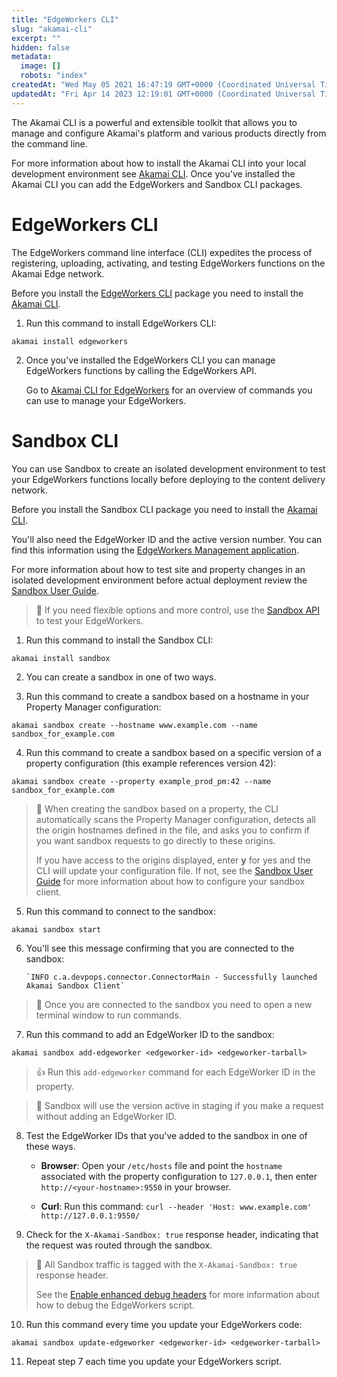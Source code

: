 ```yaml
---
title: "EdgeWorkers CLI"
slug: "akamai-cli"
excerpt: ""
hidden: false
metadata: 
  image: []
  robots: "index"
createdAt: "Wed May 05 2021 16:47:19 GMT+0000 (Coordinated Universal Time)"
updatedAt: "Fri Apr 14 2023 12:19:01 GMT+0000 (Coordinated Universal Time)"
---
```

The Akamai CLI is a powerful and extensible toolkit that allows you to manage and configure Akamai's platform and various products directly from the command line.

For more information about how to install the Akamai CLI into your local development environment see [Akamai CLI](https://github.com/akamai/cli). Once you've installed the Akamai CLI you can add the EdgeWorkers and Sandbox CLI packages.

# EdgeWorkers CLI

The EdgeWorkers command line interface (CLI) expedites the process of registering, uploading, activating, and testing EdgeWorkers functions on the Akamai Edge network.

Before you install the [EdgeWorkers CLI](https://github.com/akamai/cli-edgeworkers) package you need to install the [Akamai CLI](https://github.com/akamai/cli).

1. Run this command to install EdgeWorkers CLI:

```shell
akamai install edgeworkers
```

2. Once you've installed the EdgeWorkers CLI you can manage EdgeWorkers functions by calling the EdgeWorkers API.

   Go to [Akamai CLI for EdgeWorkers](https://github.com/akamai/cli-edgeworkers) for an overview of commands you can use to manage your EdgeWorkers.

# Sandbox CLI

You can use Sandbox to create an isolated development environment to test your EdgeWorkers functions locally before deploying to the content delivery network.

Before you install the Sandbox CLI package you need to install the [Akamai CLI](https://github.com/akamai/cli).

You'll also need the EdgeWorker ID and the active version number. You can find this information using the [EdgeWorkers Management application](manage-edgeworkers.md). 

For more information about how to test site and property changes in an isolated development environment before actual deployment review the [Sandbox User Guide](https://techdocs.akamai.com/sandbox/docs).

> 📘 If you need flexible options and more control, use the [Sandbox API](https://techdocs.akamai.com/sandbox/reference/welcome-to-sandbox-api) to test your EdgeWorkers.

1. Run this command to install the Sandbox CLI:

```shell
akamai install sandbox
```

2. You can create a sandbox in one of  two ways.

3. Run this command to create a sandbox based on a hostname in your Property Manager configuration:

```shell
akamai sandbox create --hostname www.example.com --name sandbox_for_example.com
```

4. Run this command to create a sandbox based on a specific version of a property configuration (this example references version 42):

```shell
akamai sandbox create --property example_prod_pm:42 --name sandbox_for_example.com
```

> 📘 When creating the sandbox based on a property, the CLI automatically scans the Property Manager configuration, detects all the origin hostnames defined in the file, and asks you to confirm if you want sandbox requests to go directly to these origins. 
> 
> If you have access to the origins displayed, enter **y** for yes and the CLI will update your configuration file. If not, see the [Sandbox User Guide](https://techdocs.akamai.com/sandbox/docs) for more information about how to configure your sandbox client.

5. Run this command to connect to the sandbox:

```shell
akamai sandbox start
```

6. You'll see this message confirming that you are connected to the sandbox:

   ```
   `INFO c.a.devpops.connector.ConnectorMain - Successfully launched Akamai Sandbox Client` 
   ```

> 📘 Once you are connected to the sandbox you need to open a new terminal window to run commands.

7. Run this command to add an EdgeWorker ID to the sandbox:

```shell
akamai sandbox add-edgeworker <edgeworker-id> <edgeworker-tarball>
```

> 👍 Run this `add-edgeworker` command for each EdgeWorker ID in the property.

> 📘 Sandbox will use the version active in staging if you make a request without adding an EdgeWorker ID.

8. Test the EdgeWorker IDs that you've added to the sandbox in one of these ways.

   - **Browser**: Open your `/etc/hosts` file and point the `hostname` associated with the property configuration to `127.0.0.1`, then enter `http://<your-hostname>:9550` in your browser.

   - **Curl**: Run this command: `curl --header 'Host: www.example.com' http://127.0.0.1:9550/`

9. Check for the `X-Akamai-Sandbox: true` response header, indicating that the request was routed through the sandbox.

> 📘 All Sandbox traffic is tagged with the `X-Akamai-Sandbox: true` response header.
> 
> See the [Enable enhanced debug headers](enable-enhanced-debug-headers.md) for more information about how to debug the EdgeWorkers script.

10. Run this command every time you update your EdgeWorkers code:

```shell
akamai sandbox update-edgeworker <edgeworker-id> <edgeworker-tarball>
```

11. Repeat step 7 each time you update your EdgeWorkers script.
